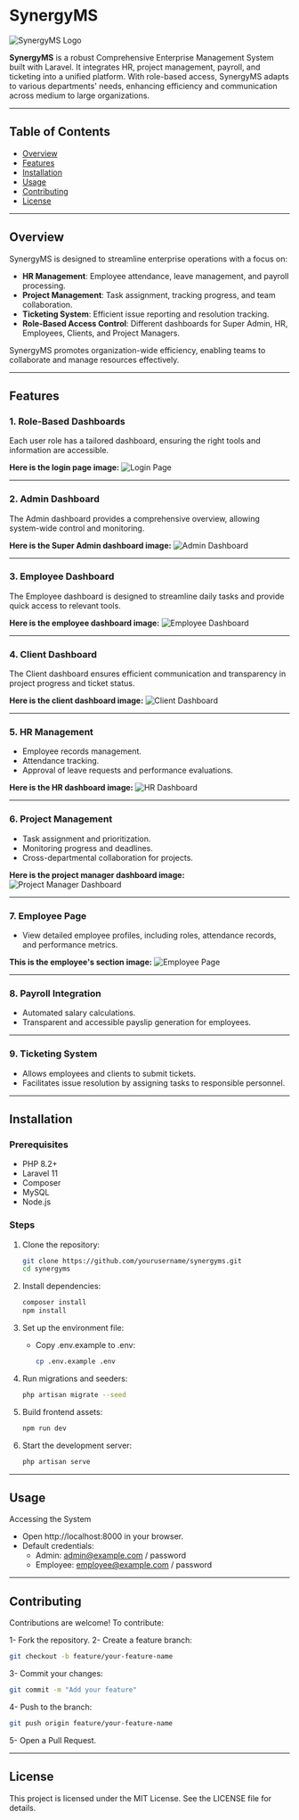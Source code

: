 # SynergyMS

![SynergyMS Logo](https://raw.githubusercontent.com/mercenary19961/SynergyMS/refs/heads/main/public/images/logo%20sms.png)

**SynergyMS** is a robust Comprehensive Enterprise Management System built with Laravel. It integrates HR, project management, payroll, and ticketing into a unified platform. With role-based access, SynergyMS adapts to various departments' needs, enhancing efficiency and communication across medium to large organizations.

---

## Table of Contents

- [Overview](#overview)
- [Features](#features)
- [Installation](#installation)
- [Usage](#usage)
- [Contributing](#contributing)
- [License](#license)

---

## Overview

SynergyMS is designed to streamline enterprise operations with a focus on:
- **HR Management**: Employee attendance, leave management, and payroll processing.
- **Project Management**: Task assignment, tracking progress, and team collaboration.
- **Ticketing System**: Efficient issue reporting and resolution tracking.
- **Role-Based Access Control**: Different dashboards for Super Admin, HR, Employees, Clients, and Project Managers.

SynergyMS promotes organization-wide efficiency, enabling teams to collaborate and manage resources effectively.

---

## Features

### 1. Role-Based Dashboards
Each user role has a tailored dashboard, ensuring the right tools and information are accessible.

**Here is the login page image:**
![Login Page](https://raw.githubusercontent.com/mercenary19961/SynergyMS/refs/heads/main/public/images/login%20page.png)

---

### 2. Admin Dashboard
The Admin dashboard provides a comprehensive overview, allowing system-wide control and monitoring.

**Here is the Super Admin dashboard image:**
![Admin Dashboard](https://raw.githubusercontent.com/mercenary19961/SynergyMS/refs/heads/main/public/images/admin%20dashboard.png)

---

### 3. Employee Dashboard
The Employee dashboard is designed to streamline daily tasks and provide quick access to relevant tools.

**Here is the employee dashboard image:**
![Employee Dashboard](https://raw.githubusercontent.com/mercenary19961/SynergyMS/refs/heads/main/public/images/employee%20dashboard.png)

---

### 4. Client Dashboard
The Client dashboard ensures efficient communication and transparency in project progress and ticket status.

**Here is the client dashboard image:**
![Client Dashboard](https://raw.githubusercontent.com/mercenary19961/SynergyMS/refs/heads/main/public/images/client%20dashboard.png)

---

### 5. HR Management
- Employee records management.
- Attendance tracking.
- Approval of leave requests and performance evaluations.

**Here is the HR dashboard image:**
![HR Dashboard](https://raw.githubusercontent.com/mercenary19961/SynergyMS/refs/heads/main/public/images/hr%20dashboard.png)

---

### 6. Project Management
- Task assignment and prioritization.
- Monitoring progress and deadlines.
- Cross-departmental collaboration for projects.

**Here is the project manager dashboard image:**
![Project Manager Dashboard](https://raw.githubusercontent.com/mercenary19961/SynergyMS/refs/heads/main/public/images/project%20manager%20dashboard.png)

---

### 7. Employee Page
- View detailed employee profiles, including roles, attendance records, and performance metrics.

**This is the employee's section image:**
![Employee Page](https://raw.githubusercontent.com/mercenary19961/SynergyMS/refs/heads/main/public/images/employees%20sector.png)

---

### 8. Payroll Integration
- Automated salary calculations.
- Transparent and accessible payslip generation for employees.

---

### 9. Ticketing System
- Allows employees and clients to submit tickets.
- Facilitates issue resolution by assigning tasks to responsible personnel.

---

## Installation

### Prerequisites
- PHP 8.2+
- Laravel 11
- Composer
- MySQL
- Node.js

### Steps
1. Clone the repository:
   ```bash
   git clone https://github.com/yourusername/synergyms.git
   cd synergyms
   ```

2. Install dependencies:
   ```bash
   composer install
   npm install
   ```

3. Set up the environment file:
    - Copy .env.example to .env:
        ```bash
        cp .env.example .env
        ```

4. Run migrations and seeders:
   ```bash
   php artisan migrate --seed
   ```

5. Build frontend assets:
   ```bash
   npm run dev
   ```

6. Start the development server:
   ```bash
   php artisan serve
   ```

---

## Usage
Accessing the System
- Open http://localhost:8000 in your browser.
- Default credentials:
    - Admin: admin@example.com / password
    - Employee: employee@example.com / password

---

## Contributing
Contributions are welcome! To contribute:

1- Fork the repository.
2- Create a feature branch:
   ```bash
   git checkout -b feature/your-feature-name
   ```
3- Commit your changes:
   ```bash
   git commit -m "Add your feature"
   ```
4- Push to the branch:
   ```bash
   git push origin feature/your-feature-name
   ```
5- Open a Pull Request.

---

## License

This project is licensed under the MIT License. See the LICENSE file for details.











